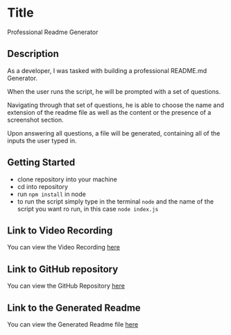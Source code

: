 # Title

Professional Readme Generator

## Description

As a developer, I was tasked with building a professional README.md Generator.

When the user runs the script, he will be prompted with a set of questions.

Navigating through that set of questions, he is able to choose the name and extension of the readme file as well as the content or the presence of a screenshot section.

Upon answering all questions, a file will be generated, containing all of the inputs the user typed in.

## Getting Started

- clone repository into your machine
- cd into repository
- run `npm install` in node
- to run the script simply type in the terminal `node` and the name of the script you want ro run, in this case `node index.js`

## Link to Video Recording

You can view the Video Recording [here](https://drive.google.com/file/d/11MIYmD8kH1l8thhMBGLFHhHYEeqUvOWN/view?usp=sharing)

## Link to GitHub repository

You can view the GitHub Repository [here](https://github.com/ttudorandrei/readme_generator)

## Link to the Generated Readme

You can view the Generated Readme file [here](https://github.com/ttudorandrei/readme_generator/blob/master/MY_README.md)
